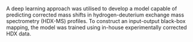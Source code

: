 A deep learning approach was utilised to develop a model capable of predicting corrected mass shifts in hydrogen-deuterium exchange mass spectrometry (HDX-MS) profiles. To construct an input-output black-box mapping, the model was trained using in-house experimentally corrected HDX data.
